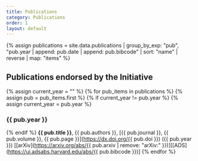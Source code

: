 ```yaml
---
title: Publications
category: Publications
order: 1
layout: default
---
```


<!--- Make sure the publication are sorted -->
{% assign publications = site.data.publications | group_by_exp: "pub", "pub.year | append: pub.date | append: pub.bibcode" | sort: "name" | reverse | map: "items" %}



## Publications endorsed by the Initiative

{% assign current_year = "" %}
{% for pub_items in publications %}
{% assign pub = pub_items.first %}
{% if current_year != pub.year %}
{% assign current_year = pub.year %}
### {{ pub.year }}
{% endif %}
**{{ pub.title }}**, {{ pub.authors }}, [{{ pub.journal }}, {{ pub.volume }}, {{ pub.page }}](https://dx.doi.org/{{ pub.doi }}) ({{ pub.year }}) [[arXiv](https://arxiv.org/abs/{{ pub.arxiv | remove: "arXiv:" }})][[ADS](https://ui.adsabs.harvard.edu/abs/{{ pub.bibcode }})]
{% endfor %}
